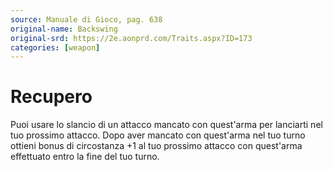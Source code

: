 ```yaml
---
source: Manuale di Gioco, pag. 638
original-name: Backswing
original-srd: https://2e.aonprd.com/Traits.aspx?ID=173
categories: [weapon]
---
```


# Recupero

Puoi usare lo slancio di un attacco mancato con quest'arma per lanciarti nel tuo
prossimo attacco. Dopo aver mancato con quest'arma nel tuo turno ottieni bonus
di circostanza +1 al tuo prossimo attacco con quest'arma effettuato entro la
fine del tuo turno.

